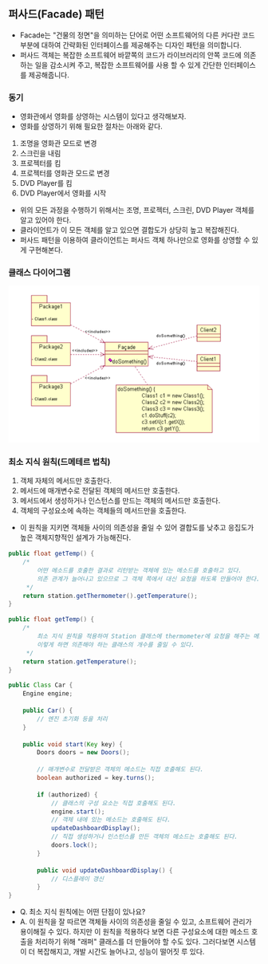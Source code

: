 ## 퍼사드(Facade) 패턴

- Facade는 "건물의 정면"을 의미하는 단어로 어떤 소프트웨어의 다른 커다란 코드 부분에 대하여 간략화된 인터페이스를 제공해주는 디자인 패턴을 의미합니다. 
- 퍼사드 객체는 복잡한 소프트웨어 바깥쪽의 코드가 라이브러리의 안쪽 코드에 의존하는 일을 감소시켜 주고, 복잡한 소프트웨어를 사용 할 수 있게 간단한 인터페이스를 제공해줍니다.

### 동기

- 영화관에서 영화를 상영하는 시스템이 있다고 생각해보자.
- 영화를 상영하기 위해 필요한 절차는 아래와 같다.
1. 조명을 영화관 모드로 변경
2. 스크린을 내림
3. 프로젝터를 킴
4. 프로젝터를 영화관 모드로 변경
5. DVD Player를 킴
6. DVD Player에서 영화를 시작

- 위의 모든 과정을 수행하기 위해서는 조명, 프로젝터, 스크린, DVD Player 객체를 알고 있어야 한다.
- 클라이언트가 이 모든 객체를 알고 있으면 결합도가 상당히 높고 복잡해진다.
- 퍼사드 패턴을 이용하여 클라이언트는 퍼사드 객체 하나만으로 영화를 상영할 수 있게 구현해본다.

### 클래스 다이어그램

![img.png](img.png)

### 최소 지식 원칙(드메테르 법칙)

1. 객체 자체의 메서드만 호출한다.
2. 메서드에 매개변수로 전달된 객체의 메서드만 호출한다.
3. 메서드에서 생성하거나 인스턴스를 만드는 객체의 메서드만 호출한다.
4. 객체의 구성요소에 속하는 객체들의 메서드만을 호출한다.

- 이 원칙을 지키면 객체들 사이의 의존성을 줄일 수 있어 결합도를 낮추고 응집도가 높은 객체지향적인 설계가 가능해진다.

```java
public float getTemp() {
    /*
        어떤 메소드를 호출한 결과로 리턴받는 객체에 있는 메소드를 호출하고 있다.
        의존 관계가 늘어나고 있으므로 그 객체 쪽에서 대신 요청을 하도록 만들어야 한다.
     */
    return station.getThermometer().getTemperature();
}
```

```java
public float getTemp() {
    /*
        최소 지식 원칙을 적용하여 Station 클래스에 thermometer에 요청을 해주는 메소드를 추가했다.
        이렇게 하면 의존해야 하는 클래스의 개수를 줄일 수 있다.
     */
    return station.getTemperature();
}
```

```java
public Class Car {
    Engine engine; 
    
    public Car() {
        // 엔진 초기화 등을 처리
    }
    
    public void start(Key key) {
        Doors doors = new Doors();
        
        // 매개변수로 전달받은 객체의 메소드는 직접 호출해도 된다.
        boolean authorized = key.turns();
        
        if (authorized) {
            // 클래스의 구성 요소는 직접 호출해도 된다.
            engine.start();
            // 객체 내에 있는 메소드는 호출해도 된다.
            updateDashboardDisplay();
            // 직접 생성하거나 인스턴스를 만든 객체의 메소드는 호출해도 된다.
            doors.lock();
        }
        
        public void updateDashboardDisplay() {
            // 디스플레이 갱신
        }
}
```

- Q. 최소 지식 원칙에는 어떤 단점이 있나요?
- A. 이 원칙을 잘 따르면 객체들 사이의 의존성을 줄일 수 있고, 소프트웨어 관리가 용이해질 수 있다. 하지만 이 원칙을 적용하다 보면 다른 구성요소에 대한 메소드 호출을 처리하기 위해 "래퍼" 클래스를 더 만들어야 할 수도 있다. 그러다보면 시스템이 더 복잡해지고, 개발 시간도 늘어나고, 성능이 떨어짓 루 있다.